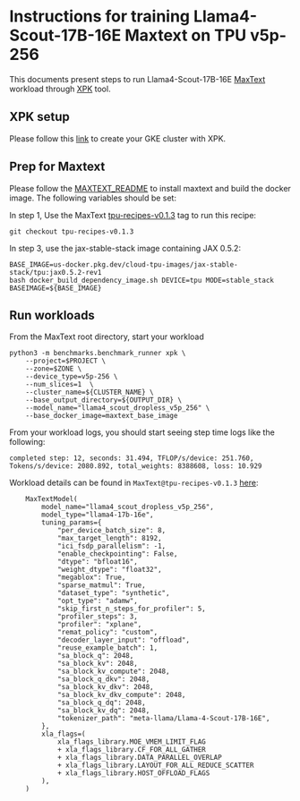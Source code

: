 # Instructions for training Llama4-Scout-17B-16E Maxtext on TPU v5p-256

This documents present steps to run Llama4-Scout-17B-16E [MaxText](https://github.com/google/maxtext) workload through [XPK](https://github.com/google/xpk/blob/main/README.md) tool.

## XPK setup

Please follow this [link](https://github.com/gclouduniverse/reproducibility/tree/main/Training/TPU-v5p/XPK_README.md) to create your GKE cluster with XPK.

## Prep for Maxtext

Please follow the [MAXTEXT_README](https://github.com/AI-Hypercomputer/tpu-recipes/blob/main/training/trillium/MAXTEXT_README.md) to install maxtext and build the docker image. The following variables should be set:

In step 1, Use the MaxText [tpu-recipes-v0.1.3](https://github.com/AI-Hypercomputer/maxtext/releases/tag/tpu-recipes-v0.1.3) tag to run this recipe:
```
git checkout tpu-recipes-v0.1.3
```

In step 3, use the jax-stable-stack image containing JAX 0.5.2:
```
BASE_IMAGE=us-docker.pkg.dev/cloud-tpu-images/jax-stable-stack/tpu:jax0.5.2-rev1
bash docker_build_dependency_image.sh DEVICE=tpu MODE=stable_stack BASEIMAGE=${BASE_IMAGE}
```

## Run workloads

From the MaxText root directory, start your workload

```
python3 -m benchmarks.benchmark_runner xpk \
    --project=$PROJECT \
    --zone=$ZONE \
    --device_type=v5p-256 \
    --num_slices=1  \
    --cluster_name=${CLUSTER_NAME} \
    --base_output_directory=${OUTPUT_DIR} \
    --model_name="llama4_scout_dropless_v5p_256" \
    --base_docker_image=maxtext_base_image
```

From your workload logs, you should start seeing step time logs like the following:

```
completed step: 12, seconds: 31.494, TFLOP/s/device: 251.760, Tokens/s/device: 2080.892, total_weights: 8388608, loss: 10.929
```

Workload details can be found in `MaxText@tpu-recipes-v0.1.3` [here](https://github.com/AI-Hypercomputer/maxtext/blob/9ca35d7e60b71303b9f6fa885447d32e8a612c47/benchmarks/maxtext_v5p_model_configs.py#L109-L149):

```
    MaxTextModel(
        model_name="llama4_scout_dropless_v5p_256",
        model_type="llama4-17b-16e",
        tuning_params={
            "per_device_batch_size": 8,
            "max_target_length": 8192,
            "ici_fsdp_parallelism": -1,
            "enable_checkpointing": False,
            "dtype": "bfloat16",
            "weight_dtype": "float32",
            "megablox": True,
            "sparse_matmul": True,
            "dataset_type": "synthetic",
            "opt_type": "adamw",
            "skip_first_n_steps_for_profiler": 5,
            "profiler_steps": 3,
            "profiler": "xplane",
            "remat_policy": "custom",
            "decoder_layer_input": "offload",
            "reuse_example_batch": 1,
            "sa_block_q": 2048,
            "sa_block_kv": 2048,
            "sa_block_kv_compute": 2048,
            "sa_block_q_dkv": 2048,
            "sa_block_kv_dkv": 2048,
            "sa_block_kv_dkv_compute": 2048,
            "sa_block_q_dq": 2048,
            "sa_block_kv_dq": 2048,
            "tokenizer_path": "meta-llama/Llama-4-Scout-17B-16E",
        },
        xla_flags=(
            xla_flags_library.MOE_VMEM_LIMIT_FLAG
            + xla_flags_library.CF_FOR_ALL_GATHER
            + xla_flags_library.DATA_PARALLEL_OVERLAP
            + xla_flags_library.LAYOUT_FOR_ALL_REDUCE_SCATTER
            + xla_flags_library.HOST_OFFLOAD_FLAGS
        ),
    )
```
